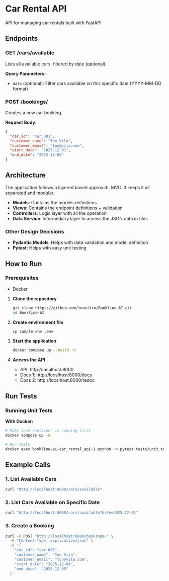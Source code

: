 # Car Rental API

API for managing car rentals built with FastAPI

## Endpoints

### GET /cars/available
Lists all available cars, filtered by date (optional).

**Query Parameters:**
- `date` (optional): Filter cars available on this specific date (YYYY-MM-DD format)

### POST /bookings/
Creates a new car booking.

**Request Body:**
```json
{
  "car_id": "car_001",
  "customer_name": "Ton Vilà",
  "customer_email": "ton@vila.com",
  "start_date": "2025-12-01",
  "end_date": "2025-12-05"
}
```

## Architecture

The application follows a layered based approach. MVC. It keeps it all separated and modular.

- **Models**: Contains the  models definitions
- **Views**: Contains the endpoint definitions + validation 
- **Controllers**: Logic layer with all the operation
- **Data Service**: Intermediary layer to access the JSON data in files

### Other Design Decisions
- **Pydantic Models**: Helps with data validation and model definition
- **Pytest**: Helps with easy unit testing

## How to Run

### Prerequisites
- Docker

1. **Clone the repository**
   ```bash
   git clone https://github.com/tonvilro/Bookline-AI.git
   cd Bookline-AI
   ```

2. **Create environment file**
   ```bash
   cp sample.env .env
   ```

3. **Start the application**
   ```bash
   docker compose up --build -d
   ```

3. **Access the API**
   - API: http://localhost:8000
   - Docs 1: http://localhost:8000/docs
   - Docs 2: http://localhost:8000/redoc


## Run Tests

### Running Unit Tests

**With Docker:**
```bash
# Make sure container is running first
docker compose up -d

# Run tests
docker exec bookline-ai-car_rental_api-1 python -m pytest tests/unit_tests.py -v
```

## Example Calls

### 1. List Available Cars
```bash
curl "http://localhost:8000/cars/available"
```

### 2. List Cars Available on Specific Date
```bash
curl "http://localhost:8000/cars/available?date=2025-12-01"
```

### 3. Create a Booking
```bash
curl -X POST "http://localhost:8000/bookings/" \
  -H "Content-Type: application/json" \
  -d '{
    "car_id": "car_001",
    "customer_name": "Ton Vilà", 
    "customer_email": "ton@vila.com",
    "start_date": "2025-12-01",
    "end_date": "2025-12-05"
  }'
```
